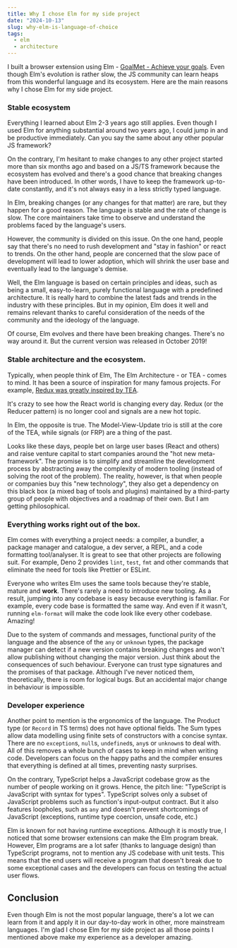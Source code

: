 ```yaml
---
title: Why I chose Elm for my side project
date: "2024-10-13"
slug: why-elm-is-language-of-choice
tags:
  - elm
  - architecture
---
```


I built a browser extension using Elm - [GoalMet - Achieve your goals](https://chromewebstore.google.com/detail/goalmet-achieve-your-goal/pkgdgifbbikgbnocmhcbhpogipnaemog?authuser=0&hl=en-AU). Even though Elm's evolution is rather slow, the JS community can learn heaps from this wonderful language and its ecosystem. Here are the main reasons why I chose Elm for my side project.

### Stable ecosystem

Everything I learned about Elm 2-3 years ago still applies. Even though I used Elm for anything substantial around two years ago, I could jump in and be productive immediately. Can you say the same about any other popular JS framework?

On the contrary, I'm hesitant to make changes to any other project started more than six months ago and based on a JS/TS framework because the ecosystem has evolved and there's a good chance that breaking changes have been introduced. In other words, I have to keep the framework up-to-date constantly, and it's not always easy in a less strictly typed language.

In Elm, breaking changes (or any changes for that matter) are rare, but they happen for a good reason. The language is stable and the rate of change is slow. The core maintainers take time to observe and understand the problems faced by the language's users.

However, the community is divided on this issue. On the one hand, people say that there's no need to rush development and "stay in fashion" or react to trends. On the other hand, people are concerned that the slow pace of development will lead to lower adoption, which will shrink the user base and eventually lead to the language's demise.

Well, the Elm language is based on certain principles and ideas, such as being a small, easy-to-learn, purely functional language with a predefined architecture. It is really hard to combine the latest fads and trends in the industry with these principles. But in my opinion, Elm does it well and remains relevant thanks to careful consideration of the needs of the community and the ideology of the language.

Of course, Elm evolves and there have been breaking changes. There's no way around it. But the current version was released in October 2019!

### Stable architecture and the ecosystem.

Typically, when people think of Elm, The Elm Architecture - or TEA - comes to mind. It has been a source of inspiration for many famous projects. For example, [Redux was greatly inspired by TEA](https://redux.js.org/understanding/history-and-design/prior-art).

It's crazy to see how the React world is changing every day. Redux (or the Reducer pattern) is no longer cool and signals are a new hot topic.

In Elm, the opposite is true. The Model-View-Update trio is still at the core of the TEA, while signals (or FRP) are a thing of the past.

Looks like these days, people bet on large user bases (React and others) and raise venture capital to start companies around the "hot new meta-framework". The promise is to simplify and streamline the development process by abstracting away the complexity of modern tooling (instead of solving the root of the problem). The reality, however, is that when people or companies buy this "new technology", they also get a dependency on this black box (a mixed bag of tools and plugins) maintained by a third-party group of people with objectives and a roadmap of their own. But I am getting philosophical.

### Everything works right out of the box.

Elm comes with everything a project needs: a compiler, a bundler, a package manager and catalogue, a dev server, a REPL, and a code formatting tool/analyser. It is great to see that other projects are following suit. For example, Deno 2 provides `lint`, `test`, `fmt` and other commands that eliminate the need for tools like Prettier or ESLint.

Everyone who writes Elm uses the same tools because they're stable, mature and **work**. There's rarely a need to introduce new tooling. As a result, jumping into any codebase is easy because everything is familiar. For example, every code base is formatted the same way. And even if it wasn't, running `elm-format` will make the code look like every other codebase. Amazing!

Due to the system of commands and messages, functional purity of the language and the absence of the `any` or `unknown` types, the package manager can detect if a new version contains breaking changes and won't allow publishing without changing the major version. Just think about the consequences of such behaviour. Everyone can trust type signatures and the promises of that package. Although I've never noticed them, theoretically, there is room for logical bugs. But an accidental major change in behaviour is impossible.

### Developer experience

Another point to mention is the ergonomics of the language. The Product type (or `Record` in TS terms) does not have optional fields. The Sum types allow data modelling using finite sets of constructors with a concise syntax. There are no `exception`s, `null`s, `undefined`s, `any`s or `unknown`s to deal with. All of this removes a whole bunch of cases to keep in mind when writing code. Developers can focus on the happy paths and the compiler ensures that everything is defined at all times, preventing nasty surprises.

On the contrary, TypeScript helps a JavaScript codebase grow as the number of people working on it grows. Hence, the pitch line: "TypeScript is JavaScript with syntax for types". TypeScript solves only a subset of JavaScript problems such as function's input-output contract. But it also features loopholes, such as `any` and doesn't prevent shortcomings of JavaScript (exceptions, runtime type coercion, unsafe code, etc.)

Elm is known for not having runtime exceptions. Although it is mostly true, I noticed that some browser extensions can make the Elm program break. However, Elm programs are a lot safer (thanks to language design) than TypeScript programs, not to mention any JS codebase with unit tests. This means that the end users will receive a program that doesn't break due to some exceptional cases and the developers can focus on testing the actual user flows.

## Conclusion

Even though Elm is not the most popular language, there's a lot we can learn from it and apply it in our day-to-day work in other, more mainstream languages. I'm glad I chose Elm for my side project as all those points I mentioned above make my experience as a developer amazing.
